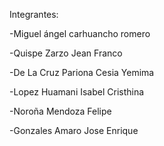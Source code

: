 Integrantes:

-Miguel ángel carhuancho romero

-Quispe Zarzo Jean Franco

-De La Cruz Pariona Cesia Yemima

-Lopez Huamani Isabel Cristhina

-Noroña Mendoza Felipe

-Gonzales Amaro Jose Enrique

